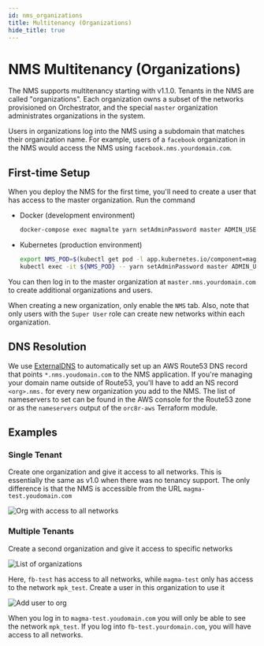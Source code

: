 ```yaml
---
id: nms_organizations
title: Multitenancy (Organizations)
hide_title: true
---
```


# NMS Multitenancy (Organizations)

The NMS supports multitenancy starting with v1.1.0. Tenants in the NMS are
called "organizations". Each organization owns a subset of the networks
provisioned on Orchestrator, and the special `master` organization
administrates organizations in the system.

Users in organizations log into the NMS using a subdomain that matches their
organization name. For example, users of a `facebook` organization in the NMS
would access the NMS using `facebook.nms.yourdomain.com`.

## First-time Setup

When you deploy the NMS for the first time, you'll need to create a user that
has access to the master organization. Run the command

- Docker (development environment)
    ```bash
    docker-compose exec magmalte yarn setAdminPassword master ADMIN_USER_EMAIL ADMIN_USER_PASSWORD
    ```
- Kubernetes (production environment)
    ```bash
    export NMS_POD=$(kubectl get pod -l app.kubernetes.io/component=magmalte -o jsonpath='{.items[0].metadata.name}')
    kubectl exec -it ${NMS_POD} -- yarn setAdminPassword master ADMIN_USER_EMAIL ADMIN_USER_PASSWORD
    ```
          
You can then log in to the master organization at `master.nms.yourdomain.com`
to create additional organizations and users.

When creating a new organization, only enable the `NMS` tab. Also, note that
only users with the `Super User` role can create new networks within each
organization.
          
## DNS Resolution

We use [ExternalDNS](https://github.com/kubernetes-sigs/external-dns) to
automatically set up an AWS Route53 DNS record that points
`*.nms.youdomain.com` to the NMS application. If you're managing your
domain name outside of Route53, you'll have to add an NS record `<org>.nms.`
for every new organization you add to the NMS. The list of nameservers to set
can be found in the AWS console for the Route53 zone or as the `nameservers`
output of the `orc8r-aws` Terraform module.

## Examples

### Single Tenant

Create one organization and give it access to all networks. This is essentially
the same as v1.0 when there was no tenancy support. The only difference is that
the NMS is accessible from the URL `magma-test.youdomain.com`

![Org with access to all networks](assets/nms/org_all_networks.png)

### Multiple Tenants

Create a second organization and give it access to specific networks

![List of organizations](assets/nms/org_multiple_list.png)

Here, `fb-test` has access to all networks, while `magma-test` only has access
to the network `mpk_test`. Create a user in this organization to use it

![Add user to org](assets/nms/org_add_user.png)

When you log in to `magma-test.youdomain.com` you will only be able to see the
network `mpk_test`. If you log into `fb-test.yourdomain.com`, you will
have access to all networks.
